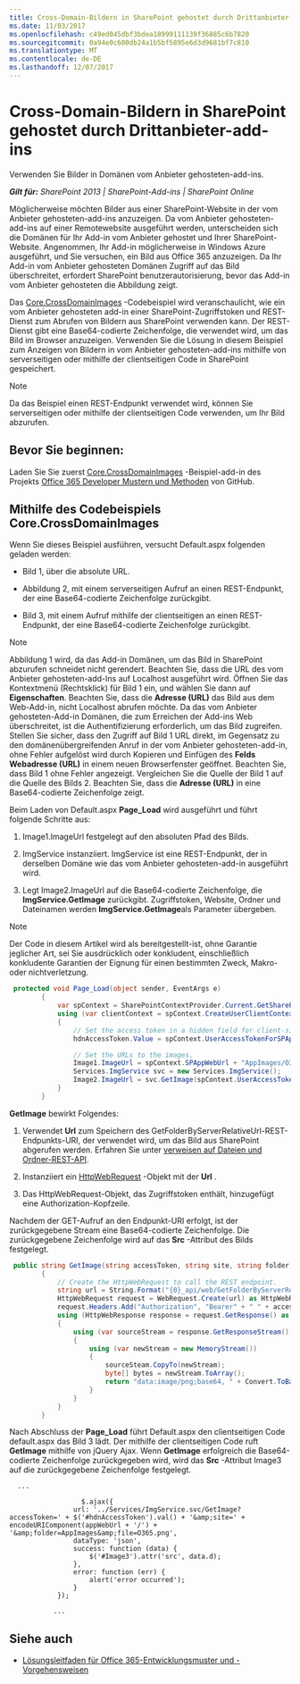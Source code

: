```yaml
---
title: Cross-Domain-Bildern in SharePoint gehostet durch Drittanbieter-add-ins
ms.date: 11/03/2017
ms.openlocfilehash: c49ed045dbf3bdea18999111139f36885c6b7820
ms.sourcegitcommit: 0a94e0c600db24a1b5bf5895e6d3d9681bf7c810
ms.translationtype: MT
ms.contentlocale: de-DE
ms.lasthandoff: 12/07/2017
---
```

# <a name="cross-domain-images-in-sharepoint-provider-hosted-add-ins"></a>Cross-Domain-Bildern in SharePoint gehostet durch Drittanbieter-add-ins

Verwenden Sie Bilder in Domänen vom Anbieter gehosteten-add-ins.

_**Gilt für:** SharePoint 2013 | SharePoint-Add-ins | SharePoint Online_

Möglicherweise möchten Bilder aus einer SharePoint-Website in der vom Anbieter gehosteten-add-ins anzuzeigen. Da vom Anbieter gehosteten-add-ins auf einer Remotewebsite ausgeführt werden, unterscheiden sich die Domänen für Ihr Add-in vom Anbieter gehostet und Ihrer SharePoint-Website. Angenommen, Ihr Add-in möglicherweise in Windows Azure ausgeführt, und Sie versuchen, ein Bild aus Office 365 anzuzeigen. Da Ihr Add-in vom Anbieter gehosteten Domänen Zugriff auf das Bild überschreitet, erfordert SharePoint benutzerautorisierung, bevor das Add-in vom Anbieter gehosteten die Abbildung zeigt.

Das [Core.CrossDomainImages](https://github.com/SharePoint/PnP/tree/dev/Samples/Core.CrossDomainImages) -Codebeispiel wird veranschaulicht, wie ein vom Anbieter gehosteten add-in einer SharePoint-Zugriffstoken und REST-Dienst zum Abrufen von Bildern aus SharePoint verwenden kann. Der REST-Dienst gibt eine Base64-codierte Zeichenfolge, die verwendet wird, um das Bild im Browser anzuzeigen. Verwenden Sie die Lösung in diesem Beispiel zum Anzeigen von Bildern in vom Anbieter gehosteten-add-ins mithilfe von serverseitigen oder mithilfe der clientseitigen Code in SharePoint gespeichert.

> [!NOTE] 
> Da das Beispiel einen REST-Endpunkt verwendet wird, können Sie serverseitigen oder mithilfe der clientseitigen Code verwenden, um Ihr Bild abzurufen.

## <a name="before-you-begin"></a>Bevor Sie beginnen:

Laden Sie Sie zuerst [Core.CrossDomainImages](https://github.com/SharePoint/PnP/tree/dev/Samples/Core.CrossDomainImages) -Beispiel-add-in des Projekts [Office 365 Developer Mustern und Methoden](https://github.com/SharePoint/PnP/tree/dev) von GitHub.

## <a name="using-the-corecrossdomainimages-code-sample"></a>Mithilfe des Codebeispiels Core.CrossDomainImages

Wenn Sie dieses Beispiel ausführen, versucht Default.aspx folgenden geladen werden:

- Bild 1, über die absolute URL. 
    
- Abbildung 2, mit einem serverseitigen Aufruf an einen REST-Endpunkt, der eine Base64-codierte Zeichenfolge zurückgibt.
    
- Bild 3, mit einem Aufruf mithilfe der clientseitigen an einen REST-Endpunkt, der eine Base64-codierte Zeichenfolge zurückgibt.
    
> [!NOTE] 
> Abbildung 1 wird, da das Add-in Domänen, um das Bild in SharePoint abzurufen schneidet nicht gerendert. Beachten Sie, dass die URL des vom Anbieter gehosteten-add-Ins auf Localhost ausgeführt wird. Öffnen Sie das Kontextmenü (Rechtsklick) für Bild 1 ein, und wählen Sie dann auf **Eigenschaften**. Beachten Sie, dass die **Adresse (URL)** das Bild aus dem Web-Add-in, nicht Localhost abrufen möchte. Da das vom Anbieter gehosteten-Add-in Domänen, die zum Erreichen der Add-ins Web überschreitet, ist die Authentifizierung erforderlich, um das Bild zugreifen. Stellen Sie sicher, dass den Zugriff auf Bild 1 URL direkt, im Gegensatz zu den domänenübergreifenden Anruf in der vom Anbieter gehosteten-add-in, ohne Fehler aufgelöst wird durch Kopieren und Einfügen des **Felds Webadresse (URL)** in einem neuen Browserfenster geöffnet. Beachten Sie, dass Bild 1 ohne Fehler angezeigt. Vergleichen Sie die Quelle der Bild 1 auf die Quelle des Bilds 2. Beachten Sie, dass die **Adresse (URL)** in eine Base64-codierte Zeichenfolge zeigt.

Beim Laden von Default.aspx **Page_Load** wird ausgeführt und führt folgende Schritte aus:

1. Image1.ImageUrl festgelegt auf den absoluten Pfad des Bilds.
    
2. ImgService instanziiert. ImgService ist eine REST-Endpunkt, der in derselben Domäne wie das vom Anbieter gehosteten-add-in ausgeführt wird.
    
3. Legt Image2.ImageUrl auf die Base64-codierte Zeichenfolge, die **ImgService.GetImage** zurückgibt. Zugriffstoken, Website, Ordner und Dateinamen werden **ImgService.GetImage**als Parameter übergeben.
    
> [!NOTE] 
> Der Code in diesem Artikel wird als bereitgestellt-ist, ohne Garantie jeglicher Art, sei Sie ausdrücklich oder konkludent, einschließlich konkludente Garantien der Eignung für einen bestimmten Zweck, Makro- oder nichtverletzung.

```C#
 protected void Page_Load(object sender, EventArgs e)
        {
            var spContext = SharePointContextProvider.Current.GetSharePointContext(Context);
            using (var clientContext = spContext.CreateUserClientContextForSPAppWeb())
            {
                // Set the access token in a hidden field for client-side code to use.
                hdnAccessToken.Value = spContext.UserAccessTokenForSPAppWeb;

                // Set the URLs to the images.
                Image1.ImageUrl = spContext.SPAppWebUrl + "AppImages/O365.png";
                Services.ImgService svc = new Services.ImgService();
                Image2.ImageUrl = svc.GetImage(spContext.UserAccessTokenForSPAppWeb, spContext.SPAppWebUrl.ToString(), "AppImages", "O365.png");
            }
        }
```

**GetImage** bewirkt Folgendes:

1. Verwendet **Url** zum Speichern des GetFolderByServerRelativeUrl-REST-Endpunkts-URI, der verwendet wird, um das Bild aus SharePoint abgerufen werden. Erfahren Sie unter [verweisen auf Dateien und Ordner-REST-API](http://msdn.microsoft.com/library/2c3d2545-1cd7-497e-b535-12199d8edfbb%28Office.15%29.aspx).
    
2. Instanziiert ein [HttpWebRequest](https://msdn.microsoft.com/library/system.net.httpwebrequest.aspx) -Objekt mit der **Url** .
    
3. Das HttpWebRequest-Objekt, das Zugriffstoken enthält, hinzugefügt eine Authorization-Kopfzeile. 
    
Nachdem der GET-Aufruf an den Endpunkt-URI erfolgt, ist der zurückgegebene Stream eine Base64-codierte Zeichenfolge. Die zurückgegebene Zeichenfolge wird auf das **Src** -Attribut des Bilds festgelegt.

```C#
 public string GetImage(string accessToken, string site, string folder, string file)
        {
            // Create the HttpWebRequest to call the REST endpoint.
            string url = String.Format("{0}_api/web/GetFolderByServerRelativeUrl('{1}')/Files('{2}')/$value", site, folder, file);
            HttpWebRequest request = WebRequest.Create(url) as HttpWebRequest;
            request.Headers.Add("Authorization", "Bearer" + " " + accessToken);
            using (HttpWebResponse response = request.GetResponse() as HttpWebResponse)
            {
                using (var sourceStream = response.GetResponseStream())
                {
                    using (var newStream = new MemoryStream())
                    {
                        sourceSteam.CopyTo(newStream);
                        byte[] bytes = newStream.ToArray();
                        return "data:image/png;base64, " + Convert.ToBase64String(bytes);
                    }
                }
            }
        }
```

Nach Abschluss der **Page_Load** führt Default.aspx den clientseitigen Code default.aspx das Bild 3 lädt. Der mithilfe der clientseitigen Code ruft **GetImage** mithilfe von jQuery Ajax. Wenn **GetImage** erfolgreich die Base64-codierte Zeichenfolge zurückgegeben wird, wird das **Src** -Attribut Image3 auf die zurückgegebene Zeichenfolge festgelegt.

```
  ...

                  $.ajax({
                url: '../Services/ImgService.svc/GetImage?accessToken=' + $('#hdnAccessToken').val() + '&amp;site=' + encodeURIComponent(appWebUrl + '/') + '&amp;folder=AppImages&amp;file=O365.png',
                dataType: 'json',
                success: function (data) {
                    $('#Image3').attr('src', data.d);
                },
                error: function (err) {
                    alert('error occurred');
                }
            });

           ...

```

## <a name="see-also"></a>Siehe auch
<a name="bk_addresources"> </a>

- [Lösungsleitfaden für Office 365-Entwicklungsmuster und -Vorgehensweisen](Office-365-development-patterns-and-practices-solution-guidance.md)
